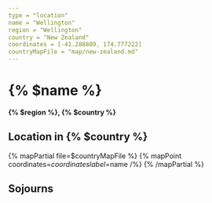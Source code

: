 ```yaml
---
type = "location"
name = "Wellington"
region = "Wellington"
country = "New Zealand"
coordinates = [-41.288889, 174.777222]
countryMapFile = "map/new-zealand.md"
---
```


# {% $name %}

**{% $region %}, {% $country %}**

## Location in {% $country %}

{% mapPartial file=$countryMapFile %}
  {% mapPoint coordinates=$coordinates label=$name /%}
{% /mapPartial %}

## Sojourns

